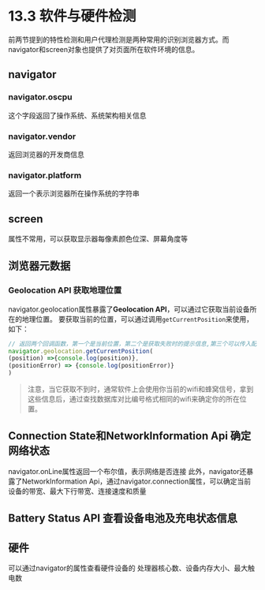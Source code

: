 # **13.3 软件与硬件检测**

前两节提到的特性检测和用户代理检测是两种常用的识别浏览器方式。而navigator和screen对象也提供了对页面所在软件环境的信息。

## navigator

### navigator.oscpu
这个字段返回了操作系统、系统架构相关信息
### navigator.vendor
返回浏览器的开发商信息
### navigator.platform
返回一个表示浏览器所在操作系统的字符串

## screen
属性不常用，可以获取显示器每像素颜色位深、屏幕角度等

## 浏览器元数据

### Geolocation API 获取地理位置
navigator.geolocation属性暴露了**Geolocation API**，可以通过它获取当前设备所在的地理位置。
要获取当前的位置，可以通过调用`getCurrentPosition`来使用，如下：

~~~js
// 返回两个回调函数，第一个是当前位置，第二个是获取失败时的提示信息,第三个可以传入配置（精度等）
navigator.geolocation.getCurrentPosition(
(position) =>{console.log(position)},
(positionError) => {console.log(positionError)}
)
~~~
> 注意，当它获取不到时，通常软件上会使用你当前的wifi和蜂窝信号，拿到这些信息后，通过查找数据库对比编号格式相同的wifi来确定你的所在位置。

## Connection State和NetworkInformation Api 确定网络状态
navigator.onLine属性返回一个布尔值，表示网络是否连接
此外，navigator还暴露了NetworkInformation Api，通过navigator.connection属性，可以确定当前设备的带宽、最大下行带宽、连接速度和质量
## Battery Status API 查看设备电池及充电状态信息
## 硬件
可以通过navigator的属性查看硬件设备的 处理器核心数、设备内存大小、最大触电数